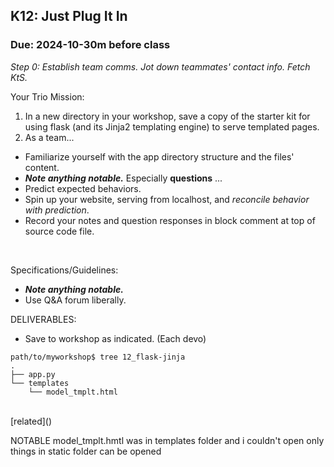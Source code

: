 ## K12: Just Plug It In
### Due: 2024-10-30m before class

_Step 0: Establish team comms. Jot down teammates' contact info. Fetch KtS._

Your Trio Mission:

1. In a new directory in your workshop, save a copy of the starter kit for using flask (and its Jinja2 templating engine) to serve templated pages.
1. As a team...
  - Familiarize yourself with the app directory structure and the files' content.
  - ***Note anything notable.*** Especially __questions__ ...
  - Predict expected behaviors.
  - Spin up your website, serving from localhost, and _reconcile behavior with prediction_.
  - Record your notes and question responses in block comment at top of source code file.

<br>

Specifications/Guidelines:
* ***Note anything notable.***
* Use Q&A forum liberally.

DELIVERABLES:
* Save to workshop as indicated. (Each devo)

```
path/to/myworkshop$ tree 12_flask-jinja
.
├── app.py
└── templates
    └── model_tmplt.html

```

<br>
[related]()

NOTABLE
model_tmplt.hmtl was in templates folder and i couldn't open
only things in static folder can be opened
